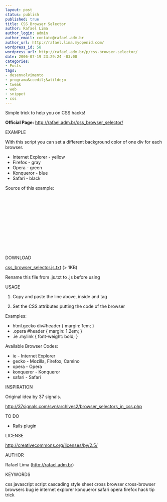 ```yaml
--- 
layout: post
status: publish
published: true
title: CSS Browser Selector
author: Rafael Lima
author_login: admin
author_email: contato@rafael.adm.br
author_url: http://rafael.lima.myopenid.com/
wordpress_id: 58
wordpress_url: http://rafael.adm.br/p/css-browser-selector/
date: 2006-07-19 23:29:24 -03:00
categories: 
- Posts
tags: 
- desenvolvimento
- programa&ccedil;&atilde;o
- tweak
- web
- snippet
- css
---
```

Simple trick to help you on CSS hacks!

<strong>Official Page:</strong>
<a href="/css_browser_selector/">http://rafael.adm.br/css_browser_selector/</a>

EXAMPLE
<p>With this script you can set a different background color of one div for each browser.</p>
<ul>
<li>Internet Explorer - yellow</li>

<li>Firefox - gray</li>
<li>Opera - green</li>
<li>Konqueror - blue</li>
<li>Safari - black</li>
</ul>

Source of this example:
<pre>
<div class="example">
</pre>
<br />
<pre>
<style type="text/css">
.ie .example {
  background-color: yellow
}
.gecko .example {
  background-color: gray
}
.opera .example {
  background-color: green
}
.konqueror .example {
  background-color: blue
}
.safari .example {
  background-color: black
}
.example {
  width: 100px;
  height: 100px;
}
</style>

</pre>

DOWNLOAD

<p><a href="http://rafael.adm.br/css_browser_selector/css_browser_selector.js.txt">css_browser_selector.js.txt</a> (> 1KB)
</p><p>Rename this file from .js.txt to .js before using</p>

USAGE

1. Copy and paste the line above, inside <head> and </head> tag
<p><script src="css_browser_selector.js" type="text/javascript"></script></p>

2. Set the CSS attributes putting the code of the browser
<p>Examples:</p>

<ul>
<li>html.gecko div#header { margin: 1em; }</li>
<li>.opera #header { margin: 1.2em; }</li>
<li>.ie .mylink { font-weight: bold; }</li>
</ul>

Available Browser Codes:
<ul>
<li>ie - Internet Explorer</li>
<li>gecko - Mozilla, Firefox, Camino</li>
<li>opera - Opera</li>
<li>konqueror - Konqueror</li>
<li>safari - Safari</li>
</ul>

INSPIRATION

<p>Original idea by 37 signals.</p>
<p><a href="http://37signals.com/svn/archives2/browser_selectors_in_css.php">http://37signals.com/svn/archives2/browser_selectors_in_css.php</a></p>

TO DO

<ul>
<li>Rails plugin</li>

</ul>

LICENSE

<p><a href="http://creativecommons.org/licenses/by/2.5/">http://creativecommons.org/licenses/by/2.5/</a></p>

AUTHOR

<p>Rafael Lima (<a href="http://rafael.adm.br">http://rafael.adm.br</a>)</p>

KEYWORDS

css javascript script cascading style sheet cross browser cross-browser browsers bug ie internet explorer konqueror safari opera firefox hack tip trick
